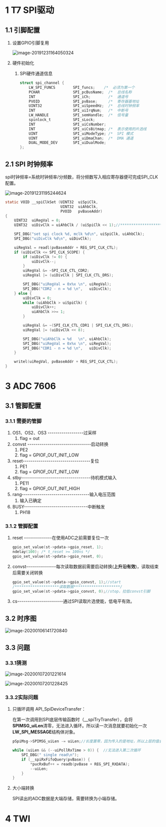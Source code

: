 # 1 T7 SPI驱动

## 1.1 引脚配置

1. 设置GPIO引脚复用

   ![image-20191231164050324](T7_SPI驱动.assets/image-20191231164050324.png)

2. 硬件初始化

   1. SPI硬件通道信息

      ```c
      struct spi_channel {
          LW_SPI_FUNCS        SPI_funcs;  	/*  必须为第一个                */
          PCHAR               SPI_pcBusName;  /*  总线名称                    */
          INT                 SPI_iCh;        /*  通道号                      */
          PVOID               SPI_pvBase;     /*  寄存器基地址                */
          UINT32              SPI_uiSpeedHz;  /*  总线时钟频率                */
          INT                 SPI_uiIrqNum;   /*  中断号                      */
          LW_HANDLE           SPI_semHandle;  /*  信号量                      */
          spinlock_t          SPI_sLock;
          INT                 SPI_uiCsNumber;
          INT                 SPI_uiCsBitmap; /*  表示使用的片选线            */
          UINT                SPI_uiModeType; /*  SPI 模式                    */
          UINT                SPI_uiDmaChan;  /*  DMA 通道                    */
          DUAL_MODE_DEV       SPI_uiDualMode;
      };
      ```



## 2.1 SPI 时钟频率

​	spi时钟频率=系统时钟频率/分频数，将分频数写入相应寄存器便可完成SPI_CLK配置。

![image-20191231195244624](T7_SPI驱动.assets/image-20191231195244624.png)

```c
static VOID __spiClkSet (UINT32  uiSpiClk,
                         UINT32  uiAhbClk,
                         PVOID   pvBaseAddr)
{
    UINT32  uiRegVal = 0;
    UINT32  uiDivClk = uiAhbClk / (uiSpiClk << 1);//**********************

    SPI_DBG("set spi clock %d, mclk %d\n", uiSpiClk, uiAhbClk);
    SPI_DBG("uiDivClk %d\n", uiDivClk);

    uiRegVal = readl(pvBaseAddr + REG_SPI_CLK_CTL);
    if (uiDivClk <= SPI_CLK_SCOPE) {
        if (uiDivClk != 0) {
            uiDivClk--;
        }
        uiRegVal &= ~SPI_CLK_CTL_CDR2;
        uiRegVal |= (uiDivClk | SPI_CLK_CTL_DRS);

        SPI_DBG("uiRegVal = 0x%x \n", uiRegVal);
        SPI_DBG("CDR2 - n = %d \n",   uiDivClk);
    } else {
        uiDivClk = 0;
        while (uiAhbClk > uiSpiClk) {
            uiDivClk++;
            uiAhbClk >>= 1;
        }

        uiRegVal &= ~(SPI_CLK_CTL_CDR1 | SPI_CLK_CTL_DRS);
        uiRegVal |= (uiDivClk << 8);

        SPI_DBG("uiAhbClk = %d   \n", uiAhbClk);
        SPI_DBG("uiRegVal = 0x%x \n", uiRegVal);
        SPI_DBG("CDR1 - n = %d \n",   uiDivClk);
    }

    writel(uiRegVal, pvBaseAddr + REG_SPI_CLK_CTL);
}
```

# 3 ADC 7606

[1]: https://blog.csdn.net/u012241570/article/details/80651920	"接口详解"

## 3.1 管脚配置

### 3.1.1 需要的管脚

1. OS1、OS2、OS3 ------------------过采样
   1. flag = out
2. convst --------------------------------启动转换
   1. PE2
   2. flag = GPIOF_OUT_INIT_LOW
3. reset----------------------------------复位
   1. PE1
   2. flag = GPIOF_OUT_INIT_LOW
4. stby-----------------------------------待机模式输入
   1. PE11
   2. flag = GPIOF_OUT_INIT_HIGH
5. rang----------------------------------输入电压范围
   1. 输入已确定
6. BUSY--------------------------------中断触发
   1. PH18

### 3.1.2 管脚配置

1. reset --------------在使用ADC之前需要复位一次

   ```c
   gpio_set_value(st->pdata->gpio_reset, 1);
   ndelay(100); /* t_reset >= 100ns */
   gpio_set_value(st->pdata->gpio_reset, 0);
   ```

2. convst---------------每次读取数据前需要启动转换(**上升沿有效**)，读取结束后需要关闭转换

   ```c
   gpio_set_value(st->pdata->gpio_convst, 1);//start
   /********************读取数据*********************/
   gpio_set_value(st->pdata->gpio_convst, 0);//stop，拉低convst引脚
   ```

3. cs-----------------------通过SPI读取片选使能，低电平有效。

## 3.2 时序图

![image-20200106141720840](T7.assets/image-20200106141720840.png)

## 3.3 问题

### 3.3.1猜测

![image-20200107201221614](T7.assets/image-20200107201221614.png)

![image-20200107201228425](T7.assets/image-20200107201228425.png)

### 3.3.2实际问题

1. 只循环调用 API_SpiDeviceTransfer：

   ​		在第一次调用到SPI底层传输函数时（__spiTryTransfer），会将**SPIMSG_uiLen**清零，无法进入循环。所以读一次消息就要初始化一次**LW_SPI_MESSAGE**结构体对象。

   ```c
   pSpiMsg->SPIMSG_uiLen -= uiLen;//长度置零，因为传入的是地址，所以上层的值会受影响
   ```

   ```c
   while (uiLen && (--uiPollRxTime > 0)) {	//无法进入第二次循环
       SPI_DBG(" single read\n");
       if (__spiRxFifoQuery(pvBase)) {
           *pucRxBuf++ = readb(pvBase + REG_SPI_RXDATA);
           --uiLen;			
       }
   }
   ```

2. 大小端转换

   SPI读出的ADC数据是大端存储，需要转换为小端存储。

# 4 TWI



